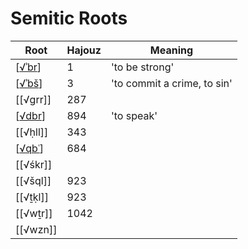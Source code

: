 # Semitic Roots

| Root     | Hajouz | Meaning                     |
| -------- | ------ | --------------------------- |
| [[√ʾbr]] | 1      | 'to be strong'              |
| [[√ʾbš]] | 3      | 'to commit a crime, to sin' |
| [[√grr]] | 287    |                             |
| [[√dbr]] | 894    | 'to speak'                  |
| [[√ḥll]] | 343    |                             |
| [[√qbʿ]] | 684    |                             |
| [[√śkr]] |        |                             |
| [[√šql]] | 923    |                             |
| [[√ṯḳl]] | 923    |                             |
| [[√wṯr]] | 1042   |                             |
| [[√wzn]] |        |                             |

[//begin]: # "Autogenerated link references for markdown compatibility"
[√ʾbr]: %E2%88%9A%CA%BEbr "√ʾbr, ' to be strong'"
[√ʾbš]: %E2%88%9A%CA%BEb%C5%A1 "√ʾbš, 'to commit a crime'"
[√dbr]: %E2%88%9Adbr "√dbr, 'to speak'"
[√qbʿ]: %E2%88%9Aqb%CA%BF "√qbʿ"
[//end]: # "Autogenerated link references"